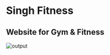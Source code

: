 # Singh Fitness
## Website for Gym & Fitness
![output](https://user-images.githubusercontent.com/55310399/83275120-5cd46a80-a1ec-11ea-9560-ac52a24180e2.png)

